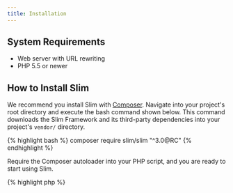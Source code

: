 ```yaml
---
title: Installation
---
```


## System Requirements

* Web server with URL rewriting
* PHP 5.5 or newer

## How to Install Slim

We recommend you install Slim with [Composer](https://getcomposer.org/).
Navigate into your project's root directory and execute the bash command
shown below. This command downloads the Slim Framework and its third-party
dependencies into your project's `vendor/` directory.

{% highlight bash %}
composer require slim/slim "^3.0@RC"
{% endhighlight %}

Require the Composer autoloader into your PHP script, and you are ready
to start using Slim.

{% highlight php %}
<?php
require 'vendor/autoload.php';
{% endhighlight %}

## How to Install Composer

Don't have Composer? It's easy to install. The following bash command
downloads Composer and moves it into your `/usr/local/bin` directory.

{% highlight bash %}
curl -sS https://getcomposer.org/installer | php -- --install-dir=/usr/local/bin --filename=composer
{% endhighlight %}
